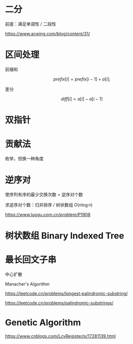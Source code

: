 # 二分

前提：满足单调性 / 二段性

https://www.acwing.com/blog/content/31/

# 区间处理

前缀和

$$
prefix[i] = prefix[i-1] + a[i];
$$

差分

$$
diff[i] = a[i] - a[i-1]
$$

# 双指针

# 贡献法

枚举，但换一种角度

# 逆序对

使序列有序的最少交换次数 = 逆序对个数

求逆序对个数：归并排序 / 树状数组 $O(n \log n)$

https://www.luogu.com.cn/problem/P1908

# 树状数组 Binary Indexed Tree

# 最长回文子串

中心扩散

Manacher's Algorithm

https://leetcode.cn/problems/longest-palindromic-substring/

https://leetcode.cn/problems/palindromic-substrings/

# Genetic Algorithm

https://www.cnblogs.com/LcyRegister/p/17281139.html
